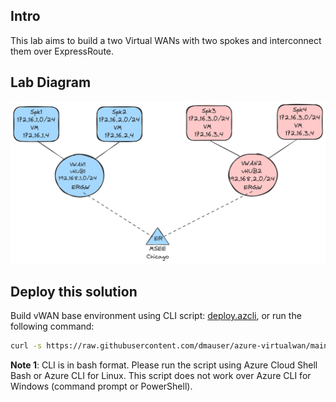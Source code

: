 ## Intro

This lab aims to build a two Virtual WANs with two spokes and interconnect them over ExpressRoute.

## Lab Diagram

![](./diagram.png)

## Deploy this solution

Build vWAN base environment using CLI script: [deploy.azcli](./deploy.azcli), or run the following command:

```bash
curl -s https://raw.githubusercontent.com/dmauser/azure-virtualwan/main/two-vwans/deploy.azcli | bash
```

**Note 1**: CLI is in bash format. Please run the script using Azure Cloud Shell Bash or Azure CLI for Linux. This script does not work over Azure CLI for Windows (command prompt or PowerShell).